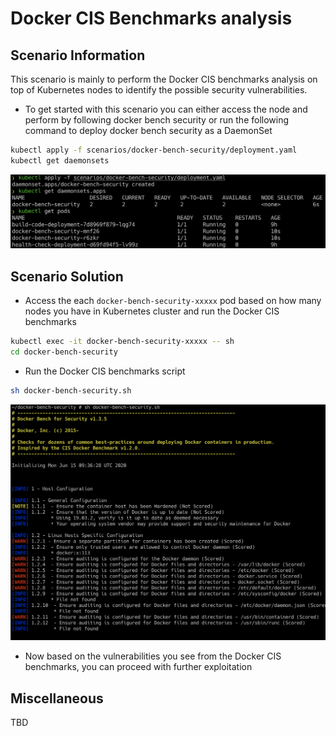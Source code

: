 # Docker CIS Benchmarks analysis

## Scenario Information

This scenario is mainly to perform the Docker CIS benchmarks analysis on top of Kubernetes nodes to identify the possible security vulnerabilities.

* To get started with this scenario you can either access the node and perform by following docker bench security or run the following command to deploy docker bench security as a DaemonSet

```bash
kubectl apply -f scenarios/docker-bench-security/deployment.yaml
kubectl get daemonsets
```

![Scenario 5 Docker bench DS](images/sc-5-1.png)

## Scenario Solution

* Access the each `docker-bench-security-xxxxx` pod based on how many nodes you have in Kubernetes cluster and run the Docker CIS benchmarks

```bash
kubectl exec -it docker-bench-security-xxxxx -- sh
cd docker-bench-security
```

* Run the Docker CIS benchmarks script

```bash
sh docker-bench-security.sh
```

![Scenario 5 Run Docker bench](images/sc-5-2.png)

* Now based on the vulnerabilities you see from the Docker CIS benchmarks, you can proceed with further exploitation

## Miscellaneous

TBD
